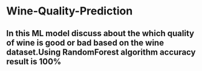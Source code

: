 # Wine-Quality-Prediction
## In this ML model discuss about the which quality of wine is good or bad based on the wine dataset.Using RandomForest algorithm accuracy result is 100%
